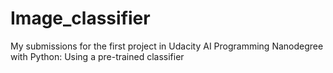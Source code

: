 # Image_classifier
My submissions for the first project in Udacity AI Programming Nanodegree with Python: Using a pre-trained classifier
